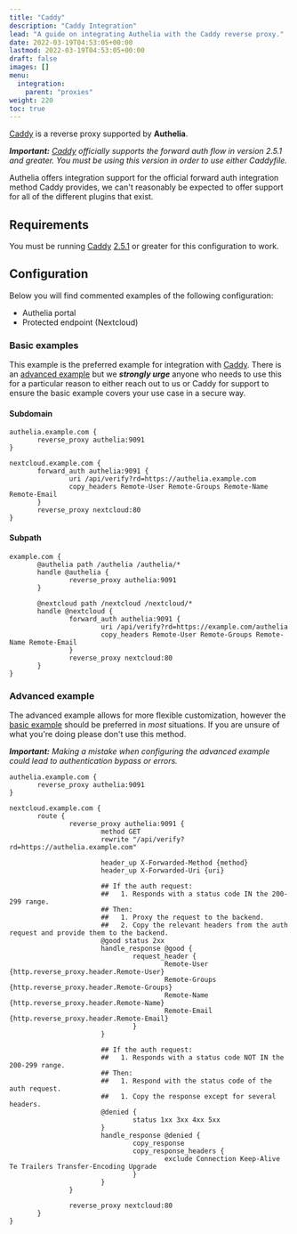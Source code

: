```yaml
---
title: "Caddy"
description: "Caddy Integration"
lead: "A guide on integrating Authelia with the Caddy reverse proxy."
date: 2022-03-19T04:53:05+00:00
lastmod: 2022-03-19T04:53:05+00:00
draft: false
images: []
menu:
  integration:
    parent: "proxies"
weight: 220
toc: true
---
```


[Caddy] is a reverse proxy supported by **Authelia**.

_**Important:** [Caddy] officially supports the forward auth flow in version 2.5.1 and greater. You must be using this
version in order to use either Caddyfile._

Authelia offers integration support for the official forward auth integration method Caddy provides, we
can't reasonably be expected to offer support for all of the different plugins that exist.

## Requirements

You must be running [Caddy] [2.5.1](https://github.com/caddyserver/caddy/releases/tag/v2.5.1) or greater for this
configuration to work.

## Configuration

Below you will find commented examples of the following configuration:

* Authelia portal
* Protected endpoint (Nextcloud)

### Basic examples

This example is the preferred example for integration with [Caddy]. There is an [advanced example](#advanced-example) but
we _**strongly urge**_ anyone who needs to use this for a particular reason to either reach out to us or Caddy for support
to ensure the basic example covers your use case in a secure way.


#### Subdomain

```Caddyfile
authelia.example.com {
       reverse_proxy authelia:9091
}

nextcloud.example.com {
       forward_auth authelia:9091 {
               uri /api/verify?rd=https://authelia.example.com
               copy_headers Remote-User Remote-Groups Remote-Name Remote-Email
       }
       reverse_proxy nextcloud:80
}
```

#### Subpath

```Caddyfile
example.com {
       @authelia path /authelia /authelia/*
       handle @authelia {
               reverse_proxy authelia:9091
       }

       @nextcloud path /nextcloud /nextcloud/*
       handle @nextcloud {
               forward_auth authelia:9091 {
                       uri /api/verify?rd=https://example.com/authelia
                       copy_headers Remote-User Remote-Groups Remote-Name Remote-Email
               }
               reverse_proxy nextcloud:80
       }
}
```

### Advanced example

The advanced example allows for more flexible customization, however the [basic example](#basic-example) should be
preferred in _most_ situations. If you are unsure of what you're doing please don't use this method.

_**Important:** Making a mistake when configuring the advanced example could lead to authentication bypass or errors._

```Caddyfile
authelia.example.com {
       reverse_proxy authelia:9091
}

nextcloud.example.com {
       route {
               reverse_proxy authelia:9091 {
                       method GET
                       rewrite "/api/verify?rd=https://authelia.example.com"

                       header_up X-Forwarded-Method {method}
                       header_up X-Forwarded-Uri {uri}

                       ## If the auth request:
                       ##   1. Responds with a status code IN the 200-299 range.
                       ## Then:
                       ##   1. Proxy the request to the backend.
                       ##   2. Copy the relevant headers from the auth request and provide them to the backend.
                       @good status 2xx
                       handle_response @good {
                               request_header {
                                       Remote-User {http.reverse_proxy.header.Remote-User}
                                       Remote-Groups {http.reverse_proxy.header.Remote-Groups}
                                       Remote-Name {http.reverse_proxy.header.Remote-Name}
                                       Remote-Email {http.reverse_proxy.header.Remote-Email}
                               }
                       }

                       ## If the auth request:
                       ##   1. Responds with a status code NOT IN the 200-299 range.
                       ## Then:
                       ##   1. Respond with the status code of the auth request.
                       ##   1. Copy the response except for several headers.
                       @denied {
                               status 1xx 3xx 4xx 5xx
                       }
                       handle_response @denied {
                               copy_response
                               copy_response_headers {
                                       exclude Connection Keep-Alive Te Trailers Transfer-Encoding Upgrade
                               }
                       }
               }

               reverse_proxy nextcloud:80
       }
}
```

[Caddy]: https://caddyserver.com
